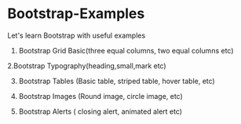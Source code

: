 # Bootstrap-Examples
Let's learn Bootstrap with useful examples

1. Bootstrap Grid Basic(three equal columns, two equal columns etc)

2.Bootstrap Typography(heading,small,mark etc)

3. Bootstrap Tables (Basic table, striped table, hover table, etc)

4. Bootstrap Images (Round image, circle image, etc)

5. Bootstrap Alerts ( closing alert, animated alert etc)
